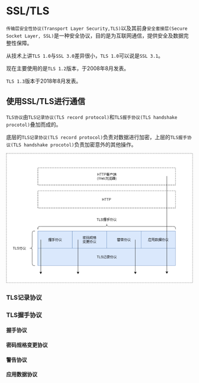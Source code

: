 # SSL/TLS

`传输层安全性协议(Transport Layer Security,TLS)`以及其前身`安全套接层(Secure Socket Layer, SSL)`是一种安全协议，目的是为互联网通信，提供安全及数据完整性保障。

从技术上讲`TLS 1.0`与`SSL 3.0`差异很小，`TLS 1.0`可以说是`SSL 3.1`。

现在主要使用的是`TLS 1.2`版本，于2008年8月发表。

`TLS 1.3`版本于2018年8月发表。

## 使用SSL/TLS进行通信

`TLS协议`由`TLS记录协议(TLS record protocol)`和`TLS握手协议(TLS handshake procotol)`叠加而成的。

底层的`TLS记录协议(TLS record protocol)`负责对数据进行加密，上层的`TLS握手协议(TLS handshake procotol)`负责加密意外的其他操作。

![14-TLS-Protocol](/Image/Books/ProfessionBooks/图解密码技术/14-TLS-Protocol.png)

### TLS记录协议

### TLS握手协议

#### 握手协议

#### 密码规格变更协议

#### 警告协议

#### 应用数据协议